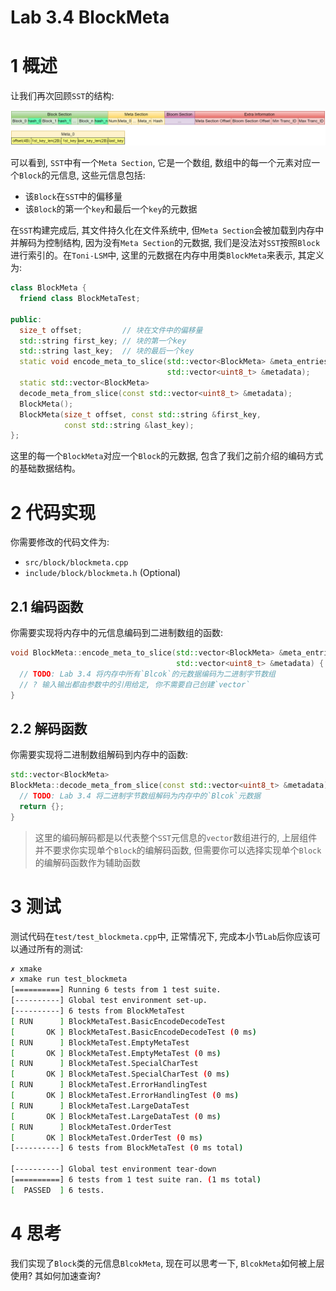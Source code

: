 # Lab 3.4 BlockMeta
# 1 概述
让我们再次回顾`SST`的结构:

![SST-Arch](../images/lab3/SST.drawio.png)

可以看到, `SST`中有一个`Meta Section`, 它是一个数组, 数组中的每一个元素对应一个`Block`的元信息, 这些元信息包括:
- 该`Block`在`SST`中的偏移量
- 该`Block`的第一个`key`和最后一个`key`的元数据

在`SST`构建完成后, 其文件持久化在文件系统中, 但`Meta Section`会被加载到内存中并解码为控制结构, 因为没有`Meta Section`的元数据, 我们是没法对`SST`按照`Block`进行索引的。在`Toni-LSM`中, 这里的元数据在内存中用类`BlockMeta`来表示, 其定义为:
```cpp
class BlockMeta {
  friend class BlockMetaTest;

public:
  size_t offset;         // 块在文件中的偏移量
  std::string first_key; // 块的第一个key
  std::string last_key;  // 块的最后一个key
  static void encode_meta_to_slice(std::vector<BlockMeta> &meta_entries,
                                   std::vector<uint8_t> &metadata);
  static std::vector<BlockMeta>
  decode_meta_from_slice(const std::vector<uint8_t> &metadata);
  BlockMeta();
  BlockMeta(size_t offset, const std::string &first_key,
            const std::string &last_key);
};
```

这里的每一个`BlockMeta`对应一个`Block`的元数据, 包含了我们之前介绍的编码方式的基础数据结构。

# 2 代码实现
你需要修改的代码文件为:
- `src/block/blockmeta.cpp`
- `include/block/blockmeta.h` (Optional)

## 2.1 编码函数
你需要实现将内存中的元信息编码到二进制数组的函数:
```cpp
void BlockMeta::encode_meta_to_slice(std::vector<BlockMeta> &meta_entries,
                                     std::vector<uint8_t> &metadata) {
  // TODO: Lab 3.4 将内存中所有`Blcok`的元数据编码为二进制字节数组
  // ? 输入输出都由参数中的引用给定, 你不需要自己创建`vector`
}
```

## 2.2 解码函数
你需要实现将二进制数组解码到内存中的函数:
```cpp
std::vector<BlockMeta>
BlockMeta::decode_meta_from_slice(const std::vector<uint8_t> &metadata) {
  // TODO: Lab 3.4 将二进制字节数组解码为内存中的`Blcok`元数据
  return {};
}
```

> 这里的编码解码都是以代表整个`SST`元信息的`vector`数组进行的, 上层组件并不要求你实现单个`Block`的编解码函数, 但需要你可以选择实现单个`Block`的编解码函数作为辅助函数

# 3 测试
测试代码在`test/test_blockmeta.cpp`中, 正常情况下, 完成本小节`Lab`后你应该可以通过所有的测试:
```bash
✗ xmake
✗ xmake run test_blockmeta
[==========] Running 6 tests from 1 test suite.
[----------] Global test environment set-up.
[----------] 6 tests from BlockMetaTest
[ RUN      ] BlockMetaTest.BasicEncodeDecodeTest
[       OK ] BlockMetaTest.BasicEncodeDecodeTest (0 ms)
[ RUN      ] BlockMetaTest.EmptyMetaTest
[       OK ] BlockMetaTest.EmptyMetaTest (0 ms)
[ RUN      ] BlockMetaTest.SpecialCharTest
[       OK ] BlockMetaTest.SpecialCharTest (0 ms)
[ RUN      ] BlockMetaTest.ErrorHandlingTest
[       OK ] BlockMetaTest.ErrorHandlingTest (0 ms)
[ RUN      ] BlockMetaTest.LargeDataTest
[       OK ] BlockMetaTest.LargeDataTest (0 ms)
[ RUN      ] BlockMetaTest.OrderTest
[       OK ] BlockMetaTest.OrderTest (0 ms)
[----------] 6 tests from BlockMetaTest (0 ms total)

[----------] Global test environment tear-down
[==========] 6 tests from 1 test suite ran. (1 ms total)
[  PASSED  ] 6 tests.
```

# 4 思考
我们实现了`Block`类的元信息`BlcokMeta`, 现在可以思考一下, `BlcokMeta`如何被上层使用? 其如何加速查询?

